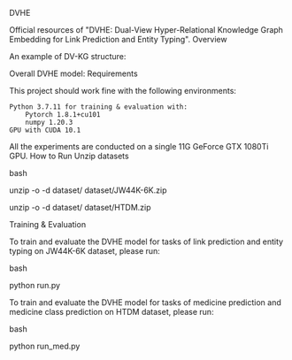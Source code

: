 DVHE

Official resources of "DVHE: Dual-View Hyper-Relational Knowledge Graph Embedding for Link Prediction and Entity Typing".
Overview

An example of DV-KG structure:

Overall DVHE model:
Requirements

This project should work fine with the following environments:

    Python 3.7.11 for training & evaluation with:
        Pytorch 1.8.1+cu101
        numpy 1.20.3
    GPU with CUDA 10.1

All the experiments are conducted on a single 11G GeForce GTX 1080Ti GPU.
How to Run
Unzip datasets

bash

unzip -o -d dataset/ dataset/JW44K-6K.zip

unzip -o -d dataset/ dataset/HTDM.zip

Training & Evaluation

To train and evaluate the DVHE model for tasks of link prediction and entity typing on JW44K-6K dataset, please run:

bash

python run.py

To train and evaluate the DVHE model for tasks of medicine prediction and medicine class prediction on HTDM dataset, please run:

bash

python run_med.py

